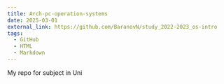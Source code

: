 ```yaml
---
title: Arch-pc-operation-systems
date: 2025-03-01
external_link: https://github.com/BaranovN/study_2022-2023_os-intro
tags:
  - GitHub
  - HTML
  - Markdown
---
```


My repo for subject in Uni

<!--more-->
